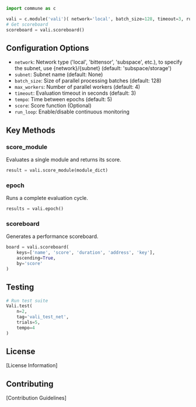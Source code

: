 ```python
import commune as c

vali = c.module('vali')( network='local', batch_size=128, timeout=3, run_loop=True)
# Get scoreboard
scoreboard = vali.scoreboard()
```
## Configuration Options

- `network`: Network type ('local', 'bittensor', 'subspace', etc.), to specify the subnet, use {network}/{subnet} (default: 'subspace/storage')
- `subnet`: Subnet name  (default: None)
- `batch_size`: Size of parallel processing batches (default: 128)
- `max_workers`: Number of parallel workers (default: 4)
- `timeout`: Evaluation timeout in seconds (default: 3)
- `tempo`: Time between epochs (default: 5)
- `score`: Score function (Optional)
- `run_loop`: Enable/disable continuous monitoring


## Key Methods

### score_module
Evaluates a single module and returns its score.

```python
result = vali.score_module(module_dict)
```

### epoch
Runs a complete evaluation cycle.

```python
results = vali.epoch()
```



### scoreboard
Generates a performance scoreboard.

```python
board = vali.scoreboard(
    keys=['name', 'score', 'duration', 'address', 'key'],
    ascending=True,
    by='score'
)
```

## Testing

```python
# Run test suite
Vali.test(
    n=2,
    tag='vali_test_net',
    trials=5,
    tempo=4
)
```

## License

[License Information]

## Contributing

[Contribution Guidelines]